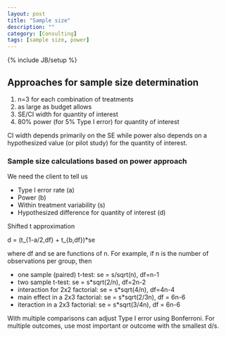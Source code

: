 ```yaml
---
layout: post
title: "Sample size"
description: ""
category: [Consulting]
tags: [sample size, power]
---
```


{% include JB/setup %}

## Approaches for sample size determination

1. n=3 for each combination of treatments
1. as large as budget allows
1. SE/CI width for quantity of interest
1. 80% power (for 5% Type I error) for quantity of interest

CI width depends primarily on the SE while power also depends on a hypothesized
value (or pilot study) for the quantity of interest.

### Sample size calculations based on power approach

We need the client to tell us

- Type I error rate (a)
- Power (b)
- Within treatment variability (s)
- Hypothesized difference for quantity of interest (d)

Shifted t approximation

d = (t_{1-a/2,df} + t_{b,df})*se

where df and se are functions of n. 
For example, if n is the number of observations per group, then

- one sample (paired) t-test: se = s/sqrt(n), df=n-1
- two sample t-test: se = s*sqrt(2/n), df=2n-2
- interaction for 2x2 factorial: se = s*sqrt(4/n), df=4n-4
- main effect in a 2x3 factorial: se = s*sqrt(2/3n), df = 6n-6
- iteraction in a 2x3 factorial: se = s*sqrt(3/4n), df = 6n-6

With multiple comparisons can adjust Type I error using Bonferroni. 
For multiple outcomes, use most important or outcome with the smallest 
d/s.


